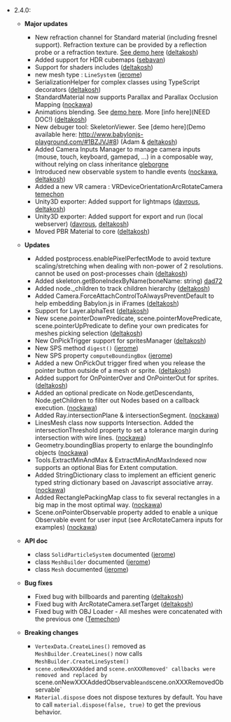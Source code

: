 - 2.4.0:
  - **Major updates**
    - New refraction channel for Standard material (including fresnel support). Refraction texture can be provided by a reflection probe or a refraction texture. [See demo here](http://www.babylonjs.com/Demos/refraction/) ([deltakosh](https://github.com/deltakosh))
    - Added support for HDR cubemaps ([sebavan](https://github.com/sebavan))
    - Support for shaders includes ([deltakosh](https://github.com/deltakosh))
    - new mesh type : `LineSystem` ([jerome](https://github.com/jbousquie))
    - SerializationHelper for complex classes using TypeScript decorators ([deltakosh](https://github.com/deltakosh))
    - StandardMaterial now supports Parallax and Parallax Occlusion Mapping ([nockawa](https://github.com/nockawa))
    - Animations blending. See [demo here](http://www.babylonjs-playground.com/#2BLI9T#3). More [info here](NEED DOC!) ([deltakosh](https://github.com/deltakosh))
    - New debuger tool: SkeletonViewer. See [demo here](Demo available here: http://www.babylonjs-playground.com/#1BZJVJ#8) (Adam & [deltakosh](https://github.com/deltakosh))
    - Added Camera Inputs Manager to manage camera inputs (mouse, touch, keyboard, gamepad, ...) in a composable way, without relying on class inheritance [gleborgne](https://github.com/gleborgne)
    - Introduced new observable system to handle events ([nockawa](https://github.com/nockawa), [deltakosh](https://github.com/deltakosh))
    - Added a new VR camera : VRDeviceOrientationArcRotateCamera [temechon](https://github.com/Temechon)
    - Unity3D exporter: Added support for lightmaps ([davrous](https://github.com/davrous), [deltakosh](https://github.com/deltakosh))
    - Unity3D exporter: Added support for export and run (local webserver) ([davrous](https://github.com/davrous), [deltakosh](https://github.com/deltakosh))
    - Moved PBR Material to core ([deltakosh](https://github.com/deltakosh))
  - **Updates**
    - Added postprocess.enablePixelPerfectMode to avoid texture scaling/stretching when dealing with non-power of 2 resolutions. cannot be used on post-processes chain ([deltakosh](https://github.com/deltakosh))
    - Added skeleton.getBoneIndexByName(boneName: string) [dad72](https://github.com/dad72)
    - Added node._children to track children hierarchy ([deltakosh](https://github.com/deltakosh))
    - Added Camera.ForceAttachControlToAlwaysPreventDefault to help embedding Babylon.js in iFrames ([deltakosh](https://github.com/deltakosh))
    - Support for Layer.alphaTest ([deltakosh](https://github.com/deltakosh))
    - New scene.pointerDownPredicate, scene.pointerMovePredicate, scene.pointerUpPredicate to define your own predicates for meshes picking selection ([deltakosh](https://github.com/deltakosh))
    - New OnPickTrigger support for spritesManager ([deltakosh](https://github.com/deltakosh))
    - New SPS method `digest()` ([jerome](https://github.com/jbousquie))    
    - New SPS property `computeBoundingBox` ([jerome](https://github.com/jbousquie))  
    - Added a new OnPickOut trigger fired when you release the pointer button outside of a mesh or sprite. ([deltakosh](https://github.com/deltakosh))
    - Added support for OnPointerOver and OnPointerOut for sprites. ([deltakosh](https://github.com/deltakosh))
    - Added an optional predicate on Node.getDescendants, Node.getChildren to filter out Nodes based on a callback execution. ([nockawa](https://github.com/nockawa))
    - Added Ray.intersectionPlane & intersectionSegment. ([nockawa](https://github.com/nockawa))
    - LinesMesh class now supports Intersection. Added the intersectionThreshold property to set a tolerance margin during intersection with wire lines. ([nockawa](https://github.com/nockawa))
    - Geometry.boundingBias property to enlarge the boundingInfo objects ([nockawa](https://github.com/nockawa))
    - Tools.ExtractMinAndMax & ExtractMinAndMaxIndexed now supports an optional Bias for Extent computation.
	- Added StringDictionary<T> class to implement an efficient generic typed string dictionary based on Javascript associative array. ([nockawa](https://github.com/nockawa))
	- Added RectanglePackingMap class to fix several rectangles in a big map in the most optimal way.  ([nockawa](https://github.com/nockawa))
	- Scene.onPointerObservable property added to enable a unique Observable event for user input (see ArcRotateCamera inputs for examples) ([nockawa](https://github.com/nockawa))

  - **API doc**
    - class `SolidParticleSystem` documented ([jerome](https://github.com/jbousquie))
    - class `MeshBuilder` documented ([jerome](https://github.com/jbousquie))
    - class `Mesh` documented ([jerome](https://github.com/jbousquie))
  - **Bug fixes**
    - Fixed bug with billboards and parenting ([deltakosh](https://github.com/deltakosh))
    - Fixed bug with ArcRotateCamera.setTarget ([deltakosh](https://github.com/deltakosh))
    - Fixed bug with OBJ Loader - All meshes were concatenated with the previous one ([Temechon](https://github.com/Temechon))
  - **Breaking changes**
    - `VertexData.CreateLines()` removed as `MeshBuilder.CreateLines()` now calls `MeshBuilder.CreateLineSystem()`
    - `scene.onNewXXXAdded` and `scene.onXXXRemoved' callbacks were removed and replaced by `scene.onNewXXXAddedObservable` and `scene.onXXXRemovedObservable`
    - `Material.dispose` does not dispose textures by default. You have to call `material.dispose(false, true)` to get the previous behavior.

